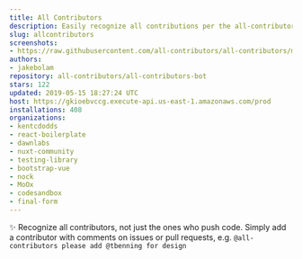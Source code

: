```yaml
---
title: All Contributors
description: Easily recognize all contributions per the all-contributors spec
slug: allcontributors
screenshots:
- https://raw.githubusercontent.com/all-contributors/all-contributors/master/docs/assets/bot-usage.png
authors:
- jakebolam
repository: all-contributors/all-contributors-bot
stars: 122
updated: 2019-05-15 18:27:24 UTC
host: https://gkioebvccg.execute-api.us-east-1.amazonaws.com/prod
installations: 408
organizations:
- kentcdodds
- react-boilerplate
- dawnlabs
- nuxt-community
- testing-library
- bootstrap-vue
- nock
- MoOx
- codesandbox
- final-form
---
```


✨ Recognize all contributors, not just the ones who push code. Simply add a contributor with comments on issues or pull requests, e.g. `@all-contributors please add @tbenning for design`
